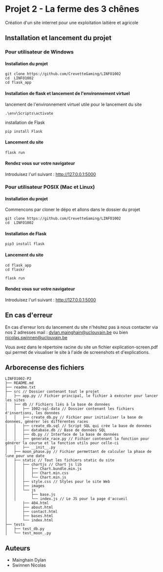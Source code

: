 # Projet 2 - La ferme des 3 chênes

Création d'un site internet pour une exploitation laitière et agricole

## Installation et lancement du projet

### Pour utilisateur de Windows

#### Installation du projet

```
git clone https://github.com/CrevetteGaming/LINFO1002
cd  LINFO1002
cd flask_app
```

#### Installation de flask et lancement de l'environnement virtuel

lancement de l'environnement virtuel utile pour le lancement du site

```
.\env\Scripts\activate
```

installation de Flask

```
pip install Flask
```

#### Lancement du site

```
flask run
```

#### Rendez vous sur votre navigateur

Introduisez l'url suivant : http://127.0.0.1:5000


### Pour utilisateur POSIX (Mac et Linux)

#### Installation du projet

Commencons par cloner le dépo et allons dans le dossier du projet

```
git clone https://github.com/CrevetteGaming/LINFO1002
cd  LINFO1002
```

#### Installation de Flask

```
pip3 install flask
```

#### Lancement du site

```
cd flask_app
cd flaskr
```

```
flask run
```

#### Rendez vous sur votre navigateur

Introduisez l'url suivant : http://127.0.0.1:5000


## En cas d'erreur

En cas d'erreur lors du lancement du site n'hésitez pas à nous contacter via nos 2 adresses mail : dylan.mainghain@uclouvain.be ou bien nicolas.swinnen@uclouvain.be 

Vous avez dans le répertoire racine du site un fichier explication-screen.pdf qui permet de visualiser le site à l'aide de screenshots et d'explications.

## Arborecense des fichiers
```
LINFO1002-P2
├── README.md
├── readme.txt
├── src // Dossier contenant tout le projet
│   ├── app.py // Fichier principal, le fichier à exécuter pour lancer les sites
│   ├── db // Fichiers liés à la base de données
│   │   ├── 1002-sql-data // Dossier contenant les fichiers d'insertions, les données
│   │   ├── create_db.py // Fichier pour initialiser la base de données, générer les différentes races
│   │   ├── create_db.sql // Script SQL qui crée la base de données
│   │   ├── database.db // Base de données SQL
│   │   ├── db.py // Interface de la base de données
│   │   ├── generate_race.py // Fichier contenant la fonction pour générer la course et la fonction utils pour celle-ci
│   │   ├── __init__.py
│   ├── moon_phase.py // Fichier permettant de calculer la phase de lune pour une date
│   ├── static // Tout les fichiers static du site
│   │   ├── chartjs // Chart js lib
│   │   │   ├── Chart.bundle.min.js
│   │   │   ├── Chart.min.css
│   │   │   └── Chart.min.js
│   │   ├── style.css // Styles pour le site Web
│   │   ├── images
│   │   └── js
│   │       ├── base.js
│   │       └── index.js // Le JS pour la page d'accueil
│       ├── 404.html
│       ├── about.html
│       ├── contact.html
│       ├── bases.html
│       └── index.html
├── tests
│   ├── test_db.py
│   └── test_moon_.py
```

## Auteurs

- Mainghain Dylan
- Swinnen Nicolas
